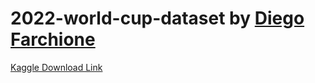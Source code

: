 # 2022-world-cup-dataset by [Diego Farchione](https://www.kaggle.com/die9origephit)
[Kaggle Download Link](https://www.kaggle.com/datasets/die9origephit/fifa-world-cup-2022-complete-dataset?resource=download)
